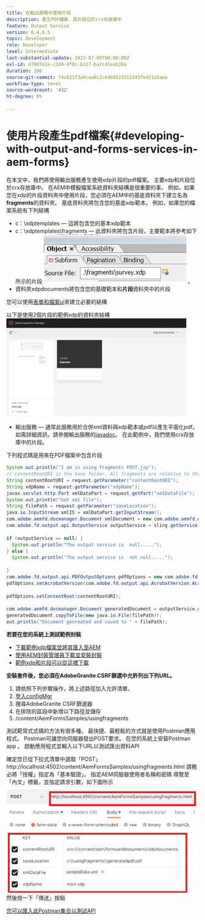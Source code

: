```yaml
---
title: 在輸出服務中使用片段
description: 產生PDF檔案，其片段位於crx存放庫中
feature: Output Service
version: 6.4,6.5
topic: Development
role: Developer
level: Intermediate
last-substantial-update: 2022-07-09T00:00:00Z
exl-id: d7887e2e-c2d4-4f0c-b117-ba7c41ea539a
duration: 106
source-git-commit: f4c621f3a9caa8c2c64b8323312343fe421a5aee
workflow-type: tm+mt
source-wordcount: '432'
ht-degree: 0%

---
```


# 使用片段產生pdf檔案{#developing-with-output-and-forms-services-in-aem-forms}


在本文中，我們將使用輸出服務產生使用xdp片段的pdf檔案。 主要xdp和片段位於crx存放庫中。 在AEM中模擬檔案系統資料夾結構是很重要的事。 例如，如果您在xdp的片段資料夾中使用片段，您必須在AEM中的基底資料夾下建立名為&#x200B;**fragments**&#x200B;的資料夾。 基底資料夾將包含您的基底xdp範本。 例如，如果您的檔案系統有下列結構
* c：\xdptemplates — 這將包含您的基本xdp範本
* c：\xdptemplates\fragments — 此資料夾將包含片段，主要範本將參考如下所示的片段
  ![片段 — xdp](assets/survey-fragment.png)。
* 資料夾xdpdocuments將包含您的基礎範本和&#x200B;**片段**&#x200B;資料夾中的片段

您可以使用[表單和檔案ui](http://localhost:4502/aem/forms.html/content/dam/formsanddocuments)來建立必要的結構

以下是使用2個片段的範例xdp的資料夾結構
![表單檔案](assets/fragment-folder-structure-ui.png)


* 輸出服務 — 通常此服務用於合併xml資料與xdp範本或pdf以產生平面化pdf。 如需詳細資訊，請參閱輸出服務的[javadoc](https://helpx.adobe.com/experience-manager/6-5/forms/javadocs/index.html?com/adobe/fd/output/api/OutputService.html)。 在此範例中，我們使用crx存放庫中的片段。


下列程式碼是用來在PDF檔案中包含片段

```java
System.out.println("I am in using fragments POST.jsp");
// contentRootURI is the base folder. All fragments are relative to this folder
String contentRootURI = request.getParameter("contentRootURI");
String xdpName = request.getParameter("xdpName");
javax.servlet.http.Part xmlDataPart = request.getPart("xmlDataFile");
System.out.println("Got xml file");
String filePath = request.getParameter("saveLocation");
java.io.InputStream xmlIS = xmlDataPart.getInputStream();
com.adobe.aemfd.docmanager.Document xmlDocument = new com.adobe.aemfd.docmanager.Document(xmlIS);
com.adobe.fd.output.api.OutputService outputService = sling.getService(com.adobe.fd.output.api.OutputService.class);

if (outputService == null) {
  System.out.println("The output service is  null.....");
} else {
  System.out.println("The output service is  not null.....");

}
com.adobe.fd.output.api.PDFOutputOptions pdfOptions = new com.adobe.fd.output.api.PDFOutputOptions();
pdfOptions.setAcrobatVersion(com.adobe.fd.output.api.AcrobatVersion.Acrobat_11);

pdfOptions.setContentRoot(contentRootURI);

com.adobe.aemfd.docmanager.Document generatedDocument = outputService.generatePDFOutput(xdpName, xmlDocument, pdfOptions);
generatedDocument.copyToFile(new java.io.File(filePath));
out.println("Document genreated and saved to " + filePath);
```

**若要在您的系統上測試範例封裝**

* [下載範例xdp檔案並將其匯入至AEM](assets/xdp-templates-fragments.zip)
* [使用AEM封裝管理員下載並安裝封裝](assets/using-fragments-assets.zip)
* [範例xdp和片段可以從這裡下載](assets/xdptemplates.zip)

**安裝套件後，您必須在AdobeGranite CSRF篩選中允許列出下列URL。**

1. 請依照下列步驟操作，將上述路徑加入允許清單。
1. [登入configMgr](http://localhost:4502/system/console/configMgr)
1. 搜尋AdobeGranite CSRF篩選器
1. 在排除的區段中新增以下路徑並儲存
1. /content/AemFormsSamples/usingfragments

測試範常式式碼的方法有很多種。 最快捷、最輕鬆的方式就是使用Postman應用程式。 Postman可讓您向伺服器發出POST要求。 在您的系統上安裝Postman app 。
啟動應用程式並輸入以下URL以測試匯出資料API

確定您已從下拉式清單中選取「POST」
http://localhost:4502/content/AemFormsSamples/usingfragments.html
請務必將「授權」指定為「基本驗證」。 指定AEM伺服器使用者名稱和密碼
導覽至「內文」標籤，並指定請求引數，如下圖所示
![匯出](assets/using-fragment-postman.png)
然後按一下「傳送」按鈕

[您可以匯入此Postman集合以測試API](assets/usingfragments.postman_collection.json)
